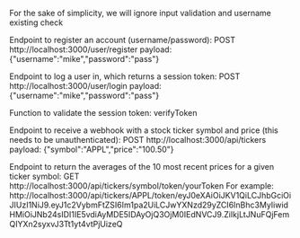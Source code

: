 For the sake of simplicity, we will ignore input validation and username existing check

Endpoint to register an account (username/password):
  POST http://localhost:3000/user/register
  payload: {"username":"mike","password":"pass"}

Endpoint to log a user in, which returns a session token:
  POST http://localhost:3000/user/login
  payload: {"username":"mike","password":"pass"}

Function to validate the session token:
  verifyToken

Endpoint to receive a webhook with a stock ticker symbol and price (this needs to be unauthenticated):
  POST http://localhost:3000/api/tickers
  payload: {"symbol":"APPL","price":"100.50"}

Endpoint to return the averages of the 10 most recent prices for a given ticker symbol:
  GET http://localhost:3000/api/tickers/symbol/token/yourToken
  For example:
    http://localhost:3000/api/tickers/APPL/token/eyJ0eXAiOiJKV1QiLCJhbGciOiJIUzI1NiJ9.eyJ1c2VybmFtZSI6Im1pa2UiLCJwYXNzd29yZCI6InBhc3MyIiwidHMiOiJNb24sIDI1IE5vdiAyMDE5IDAyOjQ3OjM0IEdNVCJ9.ZiIkjLtJNuFQjFemQIYXn2syxvJ3Tt1yt4vtPjUizeQ
